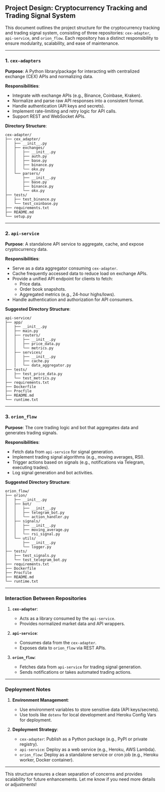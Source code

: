 ## Project Design: Cryptocurrency Tracking and Trading Signal System

This document outlines the project structure for the cryptocurrency tracking and trading signal system, consisting of three repositories: `cex-adapter`, `api-service`, and `orion_flow`. Each repository has a distinct responsibility to ensure modularity, scalability, and ease of maintenance.

---

### 1. `cex-adapters`

**Purpose**: A Python library/package for interacting with centralized exchange (CEX) APIs and normalizing data.

**Responsibilities**:
- Integrate with exchange APIs (e.g., Binance, Coinbase, Kraken).
- Normalize and parse raw API responses into a consistent format.
- Handle authentication (API keys and secrets).
- Implement rate-limiting and retry logic for API calls.
- Support REST and WebSocket APIs.

**Directory Structure**:
```
cex-adapter/
├── cex_adapter/
│   ├── __init__.py
│   ├── exchanges/
│   │   ├── __init__.py
│   │   ├── auth.py
│   │   ├── base.py
│   │   ├── binance.py
│   │   └── okx.py
│   └── parsers/
│       ├── __init__.py
│       ├── base.py
│       ├── binance.py
│       └── okx.py
├── tests/
│   ├── test_binance.py
│   └── test_coinbase.py
├── requirements.txt
├── README.md
└── setup.py
```

---

### 2. `api-service`

**Purpose**: A standalone API service to aggregate, cache, and expose cryptocurrency data.

**Responsibilities**:
- Serve as a data aggregator consuming `cex-adapter`.
- Cache frequently accessed data to reduce load on exchange APIs.
- Provide a unified API endpoint for clients to fetch:
  - Price data.
  - Order book snapshots.
  - Aggregated metrics (e.g., 24-hour highs/lows).
- Handle authentication and authorization for API consumers.

**Suggested Directory Structure**:
```
api-service/
├── app/
│   ├── __init__.py
│   ├── main.py
│   ├── routers/
│   │   ├── __init__.py
│   │   ├── price_data.py
│   │   └── metrics.py
│   ├── services/
│   │   ├── __init__.py
│   │   ├── cache.py
│   │   └── data_aggregator.py
├── tests/
│   ├── test_price_data.py
│   └── test_metrics.py
├── requirements.txt
├── Dockerfile
├── Procfile
├── README.md
└── runtime.txt
```

---

### 3. `orion_flow`

**Purpose**: The core trading logic and bot that aggregates data and generates trading signals.

**Responsibilities**:
- Fetch data from `api-service` for signal generation.
- Implement trading signal algorithms (e.g., moving averages, RSI).
- Trigger actions based on signals (e.g., notifications via Telegram, executing trades).
- Log signal generation and bot activities.

**Suggested Directory Structure**:
```
orion_flow/
├── orion/
│   ├── __init__.py
│   ├── bot/
│   │   ├── __init__.py
│   │   ├── telegram_bot.py
│   │   └── action_handler.py
│   ├── signals/
│   │   ├── __init__.py
│   │   ├── moving_average.py
│   │   └── rsi_signal.py
│   └── utils/
│       ├── __init__.py
│       └── logger.py
├── tests/
│   ├── test_signals.py
│   └── test_telegram_bot.py
├── requirements.txt
├── Dockerfile
├── Procfile
├── README.md
└── runtime.txt
```

---

### Interaction Between Repositories

1. **`cex-adapter`**:
   - Acts as a library consumed by the `api-service`.
   - Provides normalized market data and API wrappers.

2. **`api-service`**:
   - Consumes data from the `cex-adapter`.
   - Exposes data to `orion_flow` via REST APIs.

3. **`orion_flow`**:
   - Fetches data from `api-service` for trading signal generation.
   - Sends notifications or takes automated trading actions.

---

### Deployment Notes

1. **Environment Management**:
   - Use environment variables to store sensitive data (API keys/secrets).
   - Use tools like `dotenv` for local development and Heroku Config Vars for deployment.

2. **Deployment Strategy**:
   - `cex-adapter`: Publish as a Python package (e.g., PyPI or private registry).
   - `api-service`: Deploy as a web service (e.g., Heroku, AWS Lambda).
   - `orion_flow`: Deploy as a standalone service or cron job (e.g., Heroku worker, Docker container).

---

This structure ensures a clean separation of concerns and provides scalability for future enhancements. Let me know if you need more details or adjustments!

